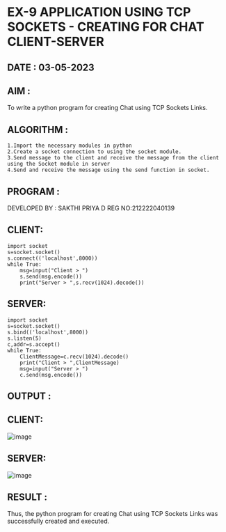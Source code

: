 # EX-9 APPLICATION USING TCP SOCKETS - CREATING FOR CHAT CLIENT-SERVER

## DATE : 03-05-2023

## AIM :
To write a python program for creating Chat using TCP Sockets Links.

## ALGORITHM :
```
1.Import the necessary modules in python
2.Create a socket connection to using the socket module.
3.Send message to the client and receive the message from the client using the Socket module in server
4.Send and receive the message using the send function in socket.
```

## PROGRAM :
DEVELOPED BY : SAKTHI PRIYA D
REG NO:212222040139
## CLIENT:
```
import socket
s=socket.socket()
s.connect(('localhost',8000))
while True:
    msg=input("Client > ")
    s.send(msg.encode())
    print("Server > ",s.recv(1024).decode())
```
## SERVER:
```
import socket
s=socket.socket()
s.bind(('localhost',8000))
s.listen(5)
c,addr=s.accept()
while True:
    ClientMessage=c.recv(1024).decode()
    print("Client > ",ClientMessage)
    msg=input("Server > ")
    c.send(msg.encode())
```

## OUTPUT :
## CLIENT:
![image](https://github.com/sakthipriyadhanusu/EX-9/assets/119393194/f4a2f275-41f3-450b-981b-4a39164fe4b7)
 
## SERVER:
![image](https://github.com/sakthipriyadhanusu/EX-9/assets/119393194/d9d0b822-ceb1-49ff-85df-e5d7866a6a27)

## RESULT :
Thus, the python program for creating Chat using TCP Sockets Links was successfully created and executed.
